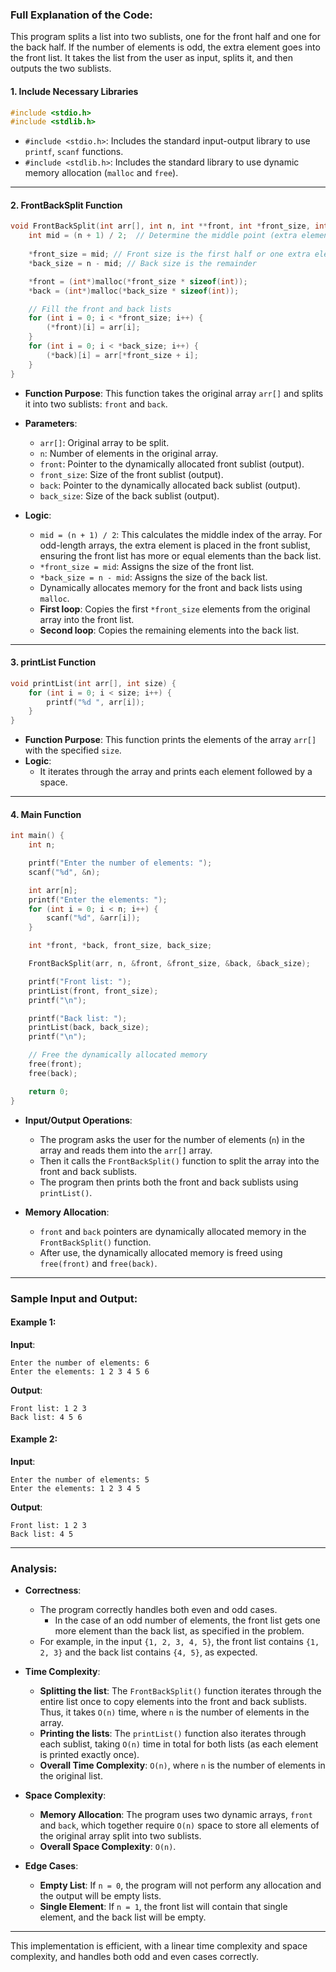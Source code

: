 ### Full Explanation of the Code:

This program splits a list into two sublists, one for the front half and one for the back half. If the number of elements is odd, the extra element goes into the front list. It takes the list from the user as input, splits it, and then outputs the two sublists.

#### 1. **Include Necessary Libraries**
```c
#include <stdio.h>
#include <stdlib.h>
```
- `#include <stdio.h>`: Includes the standard input-output library to use `printf`, `scanf` functions.
- `#include <stdlib.h>`: Includes the standard library to use dynamic memory allocation (`malloc` and `free`).

---

#### 2. **FrontBackSplit Function**
```c
void FrontBackSplit(int arr[], int n, int **front, int *front_size, int **back, int *back_size) {
    int mid = (n + 1) / 2;  // Determine the middle point (extra element in front for odd-length lists)
    
    *front_size = mid; // Front size is the first half or one extra element if odd
    *back_size = n - mid; // Back size is the remainder

    *front = (int*)malloc(*front_size * sizeof(int));
    *back = (int*)malloc(*back_size * sizeof(int));

    // Fill the front and back lists
    for (int i = 0; i < *front_size; i++) {
        (*front)[i] = arr[i];
    }
    for (int i = 0; i < *back_size; i++) {
        (*back)[i] = arr[*front_size + i];
    }
}
```

- **Function Purpose**: This function takes the original array `arr[]` and splits it into two sublists: `front` and `back`.
  
- **Parameters**:
  - `arr[]`: Original array to be split.
  - `n`: Number of elements in the original array.
  - `front`: Pointer to the dynamically allocated front sublist (output).
  - `front_size`: Size of the front sublist (output).
  - `back`: Pointer to the dynamically allocated back sublist (output).
  - `back_size`: Size of the back sublist (output).

- **Logic**:
  - `mid = (n + 1) / 2`: This calculates the middle index of the array. For odd-length arrays, the extra element is placed in the front sublist, ensuring the front list has more or equal elements than the back list.
  - `*front_size = mid`: Assigns the size of the front list.
  - `*back_size = n - mid`: Assigns the size of the back list.
  - Dynamically allocates memory for the front and back lists using `malloc`.
  - **First loop**: Copies the first `*front_size` elements from the original array into the front list.
  - **Second loop**: Copies the remaining elements into the back list.

---

#### 3. **printList Function**
```c
void printList(int arr[], int size) {
    for (int i = 0; i < size; i++) {
        printf("%d ", arr[i]);
    }
}
```
- **Function Purpose**: This function prints the elements of the array `arr[]` with the specified `size`.
- **Logic**: 
  - It iterates through the array and prints each element followed by a space.

---

#### 4. **Main Function**
```c
int main() {
    int n;

    printf("Enter the number of elements: ");
    scanf("%d", &n);

    int arr[n];
    printf("Enter the elements: ");
    for (int i = 0; i < n; i++) {
        scanf("%d", &arr[i]);
    }

    int *front, *back, front_size, back_size;

    FrontBackSplit(arr, n, &front, &front_size, &back, &back_size);

    printf("Front list: ");
    printList(front, front_size);
    printf("\n");

    printf("Back list: ");
    printList(back, back_size);
    printf("\n");

    // Free the dynamically allocated memory
    free(front);
    free(back);

    return 0;
}
```
- **Input/Output Operations**:
  - The program asks the user for the number of elements (`n`) in the array and reads them into the `arr[]` array.
  - Then it calls the `FrontBackSplit()` function to split the array into the front and back sublists.
  - The program then prints both the front and back sublists using `printList()`.

- **Memory Allocation**:
  - `front` and `back` pointers are dynamically allocated memory in the `FrontBackSplit()` function.
  - After use, the dynamically allocated memory is freed using `free(front)` and `free(back)`.

---

### Sample Input and Output:

#### **Example 1**:
**Input**:
```
Enter the number of elements: 6
Enter the elements: 1 2 3 4 5 6
```

**Output**:
```
Front list: 1 2 3 
Back list: 4 5 6
```

#### **Example 2**:
**Input**:
```
Enter the number of elements: 5
Enter the elements: 1 2 3 4 5
```

**Output**:
```
Front list: 1 2 3 
Back list: 4 5
```

---

### Analysis:

- **Correctness**:
  - The program correctly handles both even and odd cases. 
    - In the case of an odd number of elements, the front list gets one more element than the back list, as specified in the problem.
  - For example, in the input `{1, 2, 3, 4, 5}`, the front list contains `{1, 2, 3}` and the back list contains `{4, 5}`, as expected.

- **Time Complexity**:
  - **Splitting the list**: The `FrontBackSplit()` function iterates through the entire list once to copy elements into the front and back sublists. Thus, it takes `O(n)` time, where `n` is the number of elements in the array.
  - **Printing the lists**: The `printList()` function also iterates through each sublist, taking `O(n)` time in total for both lists (as each element is printed exactly once).
  - **Overall Time Complexity**: `O(n)`, where `n` is the number of elements in the original list.

- **Space Complexity**:
  - **Memory Allocation**: The program uses two dynamic arrays, `front` and `back`, which together require `O(n)` space to store all elements of the original array split into two sublists.
  - **Overall Space Complexity**: `O(n)`.

- **Edge Cases**:
  - **Empty List**: If `n = 0`, the program will not perform any allocation and the output will be empty lists.
  - **Single Element**: If `n = 1`, the front list will contain that single element, and the back list will be empty.

---

This implementation is efficient, with a linear time complexity and space complexity, and handles both odd and even cases correctly.
